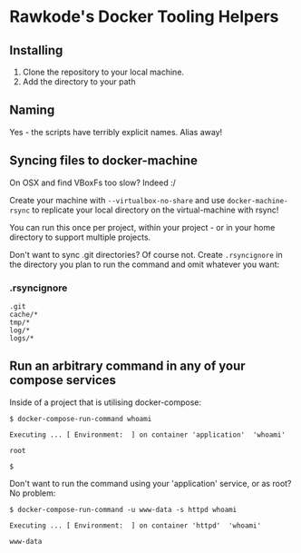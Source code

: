 # Rawkode's Docker Tooling Helpers

## Installing
1. Clone the repository to your local machine.
2. Add the directory to your path

## Naming

Yes - the scripts have terribly explicit names. Alias away!

## Syncing files to docker-machine

On OSX and find VBoxFs too slow? Indeed :/

Create your machine with `--virtualbox-no-share` and use `docker-machine-rsync` to replicate your local directory on the virtual-machine with rsync!

You can run this once per project, within your project - or in your home directory to support multiple projects.

Don't want to sync .git directories? Of course not. Create `.rsyncignore` in the directory you plan to run the command and omit whatever you want:

### .rsyncignore
```
.git
cache/*
tmp/*
log/*
logs/*
```

## Run an arbitrary command in any of your compose services

Inside of a project that is utilising docker-compose:

```
$ docker-compose-run-command whoami

Executing ... [ Environment:  ] on container 'application'  'whoami'

root

$
```

Don't want to run the command using your 'application' service, or as root? No problem:

```
$ docker-compose-run-command -u www-data -s httpd whoami

Executing ... [ Environment:  ] on container 'httpd'  'whoami'

www-data
```

